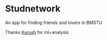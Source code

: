 # Studnetwork

An app for finding friends and lovers in BMSTU

Thanks [Kurush](https://gitlab.com/Kurush) for ml+analysis
